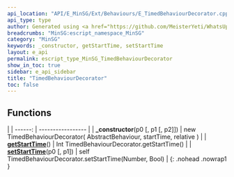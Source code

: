 ```yaml
---
api_location: "API/E_MinSG/Ext/Behaviours/E_TimedBehaviourDecorator.cpp:22:43"
api_type: type
author: Generated using <a href="https://github.com/MeisterYeti/WhatsUpDoc">WhatsUpDoc</a>
breadcrumbs: "MinSG:escript_namespace_MinSG"
category: "MinSG"
keywords: _constructor, getStartTime, setStartTime
layout: e_api
permalink: escript_type_MinSG_TimedBehaviourDecorator
show_in_toc: true
sidebar: e_api_sidebar
title: "TimedBehaviourDecorator"
toc: false
---
```


## Functions

|
| ------: | ----------------- |
| **_constructor**(p0 [, p1 [, p2]]) | new TimedBehaviourDecorator( AbstractBehaviour, startTime, relative ) |
| **[getStartTime](classMinSG_1_1TimedBehaviourDecorator#classMinSG_1_1TimedBehaviourDecorator_1a377b15d6e0a99eb2f0ca389177e7480e)**() | Int TimedBehaviourDecorator.getStartTime() |
| **[setStartTime](classMinSG_1_1TimedBehaviourDecorator#classMinSG_1_1TimedBehaviourDecorator_1a51b4c12db417a2f908535239207cc6b0)**(p0 [, p1]) | self TimedBehaviourDecorator.setStartTime(Number, Bool) |
{: .nohead .nowrap1 }
